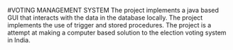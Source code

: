 #VOTING MANAGEMENT SYSTEM
The project implements a java based GUI that interacts with the data in the database locally.
The project implements the use of trigger and stored procedures.
The project is a attempt at making a computer based solution to the election voting system in India.
